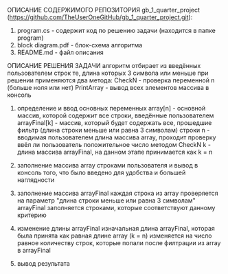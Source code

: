 ОПИСАНИЕ СОДЕРЖИМОГО РЕПОЗИТОРИЯ gb_1_quarter_project (https://github.com/TheUserOneGitHub/gb_1_quarter_project.git):
1. program.cs - содержит код по решению задачи (находится в папке program)
2. block diagram.pdf - блок-схема алгоритма
3. README.md - файл описания



ОПИСАНИЕ РЕШЕНИЯ ЗАДАЧИ
алгоритм отбирает из введённых пользователем строк те, длина которых 3 символа или меньше
при решении применяются два метода: 
CheckN - проверка переменной n (больше ноля или нет)
PrintArray - вывод всех элементов массива в консоль 

1. определение и ввод основных переменных
array[n] - основной массив, которой содержит все строки, введённые пользователем
arrayFinal[k] - массив, который будет содержать все, прошедшие фильтр (длина строки меньше или равна 3 символам) строки
n - вводимая пользователем длина массива array, проходит проверку ввёл ли пользователь положительное число методом CheckN
k - длина массива arrayFinal, на данном этапе принимается как k = n

2. заполнение массива array строками пользователя и вывод в консоль того, что было введено для удобства и большей наглядности

3. заполнение массива arrayFinal 
каждая строка из array проверяется на параметр "длина строки меньше или равна 3 символам"
arrayFinal заполняется строками, которые соответствуют данному критерию

4. изменение длины arrayFinal
изначальная длина arrayFinal, которая была принята как равная длине array (k = n)
изменяется на число равное количеству строк, которые попали после филтрации из array в arrayFinal

5. вывод результата
